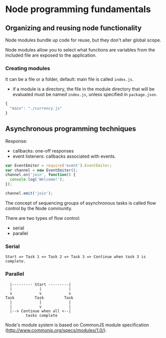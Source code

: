# Node programming fundamentals

## Organizing and reusing node functionality

Node modules bundle up code for reuse, but they don't alter global scope.

Node modules allow you to select what functions are variables from the included file are exposed to the application.

### Creating modules

It can be a file or a folder, default: main file is called `index.js`.

* if a module is a directory, the file in the module directory that will be evaluated must be named `index.js`, unless specified in `package.json`.

```javascript
{
  "main": "./currency.js"
}
```

## Asynchronous programming techniques

Response:
* callbacks: one-off responses
* event listeners: callbacks associated with events.

```javascript
var EventEmiter = require('event').EventEmiter;
var channel = new EventEmiter();
channel.on('join', function() {
  console.log('Welcome!');
});

channel.emit('join');
```

The concept of sequencing groups of asynchronous tasks is called flow control by the Node community.

There are two types of flow control:
* serial
* parallel

### Serial

```
Start => Task 1 => Task 2 => Task 3 => Continue when task 3 is complete.
```

### Parallel

```
  |--------- Start ---------|
  |            |            |
  v            v            v
Task         Task         Task
  |            |            |
  |            v            |
  |--> Continue when all <--|
         tasks complete
```

Node's module system is based on CommonJS module specification (http://www.commonjs.org/specs/modules/1.0/).
